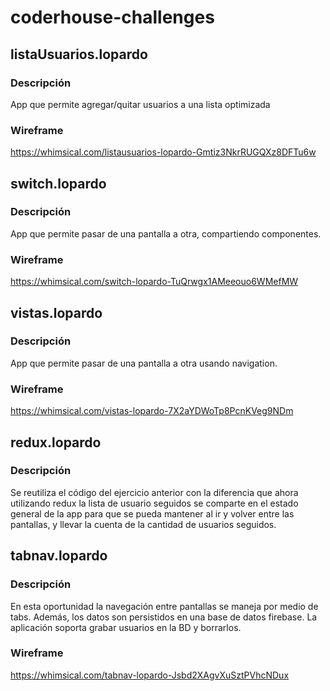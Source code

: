 # coderhouse-challenges
## listaUsuarios.lopardo
### Descripción
App que permite agregar/quitar usuarios a una lista optimizada
### Wireframe
https://whimsical.com/listausuarios-lopardo-Gmtiz3NkrRUGQXz8DFTu6w

## switch.lopardo
### Descripción
App que permite pasar de una pantalla a otra, compartiendo componentes.
### Wireframe
https://whimsical.com/switch-lopardo-TuQrwgx1AMeeouo6WMefMW

## vistas.lopardo
### Descripción
App que permite pasar de una pantalla a otra usando navigation.
### Wireframe
https://whimsical.com/vistas-lopardo-7X2aYDWoTp8PcnKVeg9NDm

## redux.lopardo
### Descripción
Se reutiliza el código del ejercicio anterior con la diferencia que ahora utilizando redux la lista de usuario seguidos se comparte en el estado general de la app para que se pueda mantener al ir y volver entre las pantallas, y llevar la cuenta de la cantidad de usuarios seguidos.

## tabnav.lopardo
### Descripción
En esta oportunidad la navegación entre pantallas se maneja por medio de tabs.
Además, los datos son persistidos en una base de datos firebase. La aplicación soporta grabar usuarios en la BD y borrarlos.
### Wireframe
https://whimsical.com/tabnav-lopardo-Jsbd2XAgvXuSztPVhcNDux
